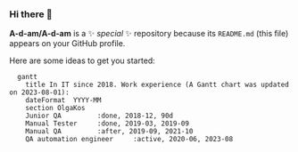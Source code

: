 ### Hi there 👋


**A-d-am/A-d-am** is a ✨ _special_ ✨ repository because its `README.md` (this file) appears on your GitHub profile.

Here are some ideas to get you started:
```mermaid
  gantt 
    title In IT since 2018. Work experience (A Gantt chart was updated on 2023-08-01):
    dateFormat  YYYY-MM
    section OlgaKos
    Junior QA         :done, 2018-12, 90d
    Manual Tester	  :done, 2019-03, 2019-09
    Manual QA         :after, 2019-09, 2021-10
    QA automation engineer     :active, 2020-06, 2023-08
```

